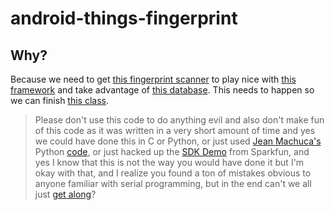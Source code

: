 # android-things-fingerprint

## Why?

Because we need to get [this fingerprint scanner](https://www.sparkfun.com/products/14518?_ga=2.212084182.330157976.1527885833-1873895099.1525900440&_gac=1.144895488.1525900444.EAIaIQobChMIvL67isb52gIVgtlkCh3jQgVKEAAYASAAEgJb6_D_BwE) to play nice with [this framework](https://developer.android.com/things/hardware/raspberrypi) and take advantage of [this database](https://firebase.google.com/docs/database/). This needs to happen so we can finish [this class](http://pdx.smartcatalogiq.com/en/2017-2018/Bulletin/Courses/ECE-Elect-and-Computer-Engineering/500/ECE-558).


>  Please don't use this code to do anything evil and also don't make fun of this code as it was written in a very short amount of time and yes we could have done this in C or Python, or just used [Jean Machuca's](https://github.com/jeanmachuca) Python [code](https://github.com/cetola/pyGT511C3), or just hacked up the [SDK Demo](https://cdn.sparkfun.com/assets/learn_tutorials/7/2/3/20171129-SDK_Demo_Ver1.9.zip) from Sparkfun, and yes I know that this is not the way you would have done it but I'm okay with that, and I realize you found a ton of mistakes obvious to anyone familiar with serial programming, but in the end can't we all just [get along](https://youtu.be/iFU1tk_VdDU)?
